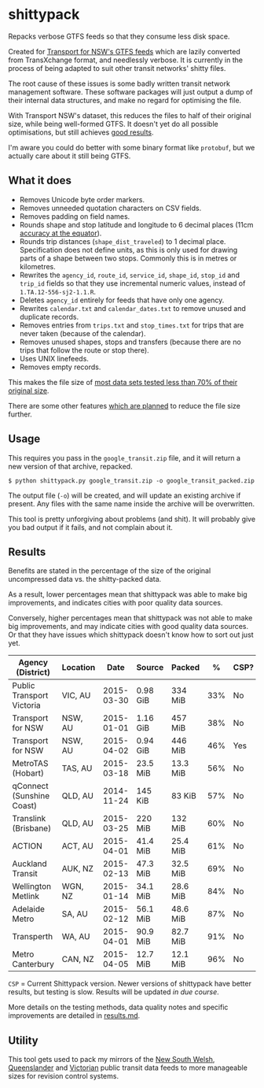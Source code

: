 # shittypack #

Repacks verbose GTFS feeds so that they consume less disk space.

Created for [Transport for NSW's GTFS feeds](https://tdx.transportnsw.info/) which are lazily converted from TransXchange format, and needlessly verbose.  It is currently in the process of being adapted to suit other transit networks' shitty files.

The root cause of these issues is some badly written transit network management software.  These software packages will just output a dump of their internal data structures, and make no regard for optimising the file.

With Transport NSW's dataset, this reduces the files to half of their original size, while being well-formed GTFS.  It doesn't yet do all possible optimisations, but still achieves [good results](#results).

I'm aware you could do better with some binary format like `protobuf`, but we actually care about it still being GTFS.

## What it does ##

- Removes Unicode byte order markers.
- Removes unneeded quotation characters on CSV fields.
- Removes padding on field names.
- Rounds shape and stop latitude and longitude to 6 decimal places (11cm [accuracy at the equator](https://en.wikipedia.org/wiki/Decimal_degrees)).
- Rounds trip distances (`shape_dist_traveled`) to 1 decimal place.  Specification does not define units, as this is only used for drawing parts of a shape between two stops.  Commonly this is in metres or kilometres.
- Rewrites the `agency_id`, `route_id`, `service_id`, `shape_id`, `stop_id` and `trip_id` fields so that they use incremental numeric values, instead of `1.TA.12-556-sj2-1.1.R`.
- Deletes `agency_id` entirely for feeds that have only one agency.
- Rewrites `calendar.txt` and `calendar_dates.txt` to remove unused and duplicate records.
- Removes entries from `trips.txt` and `stop_times.txt` for trips that are never taken (because of the calendar).
- Removes unused shapes, stops and transfers (because there are no trips that follow the route or stop there).
- Uses UNIX linefeeds.
- Removes empty records.

This makes the file size of [most data sets tested less than 70% of their original size](#results).

There are some other features [which are planned](https://github.com/micolous/shittypack/issues) to reduce the file size further.

## Usage ##

This requires you pass in the `google_transit.zip` file, and it will return a new version of that archive, repacked.

```console
$ python shittypack.py google_transit.zip -o google_transit_packed.zip
```

The output file (`-o`) will be created, and will update an existing archive if present.  Any files with the same name inside the archive will be overwritten.

This tool is pretty unforgiving about problems (and shit).  It will probably give you bad output if it fails, and not complain about it.

## Results ##

Benefits are stated in the percentage of the size of the original uncompressed data vs. the shitty-packed data.

As a result, lower percentages mean that shittypack was able to make big improvements, and indicates cities with poor quality data sources.

Conversely, higher percentages mean that shittypack was not able to make big improvements, and may indicate cities with good quality data sources.  Or that they have issues which shittypack doesn't know how to sort out just yet.

Agency (District)         | Location | Date       | Source   | Packed   | %   | CSP?
------------------------- | -------- | ---------- | -------- | -------- | --- | ----
Public Transport Victoria | VIC, AU  | 2015-03-30 | 0.98 GiB | 334 MiB  | 33% | No
Transport for NSW         | NSW, AU  | 2015-01-01 | 1.16 GiB | 457 MiB  | 38% | No
Transport for NSW         | NSW, AU  | 2015-04-02 | 0.94 GiB | 446 MiB  | 46% | Yes
MetroTAS (Hobart)         | TAS, AU  | 2015-03-18 | 23.5 MiB | 13.3 MiB | 56% | No
qConnect (Sunshine Coast) | QLD, AU  | 2014-11-24 | 145 KiB  | 83 KiB   | 57% | No
Translink (Brisbane)      | QLD, AU  | 2015-03-25 | 220 MiB  | 132 MiB  | 60% | No
ACTION                    | ACT, AU  | 2015-04-01 | 41.4 MiB | 25.4 MiB | 61% | No
Auckland Transit          | AUK, NZ  | 2015-02-13 | 47.3 MiB | 32.5 MiB | 69% | No
Wellington Metlink        | WGN, NZ  | 2015-01-14 | 34.1 MiB | 28.6 MiB | 84% | No
Adelaide Metro            | SA, AU   | 2015-02-12 | 56.1 MiB | 48.6 MiB | 87% | No
Transperth                | WA, AU   | 2015-04-01 | 90.9 MiB | 82.7 MiB | 91% | No
Metro Canterbury          | CAN, NZ  | 2015-04-05 | 12.7 MiB | 12.1 MiB | 96% | No

`CSP` = Current Shittypack version.  Newer versions of shittypack have better results, but testing is slow.  Results will be updated *in due course*.

More details on the testing methods, data quality notes and specific improvements are detailed in [results.md](https://github.com/micolous/shittypack/blob/master/results.md).

## Utility ###

This tool gets used to pack my mirrors of the [New South Welsh](https://bitbucket.org/micolous/transportnsw-gtfs), [Queenslander](https://bitbucket.org/micolous/queensland-gtfs) and [Victorian](https://bitbucket.org/micolous/ptvictoria-gtfs) public transit data feeds to more manageable sizes for revision control systems.

